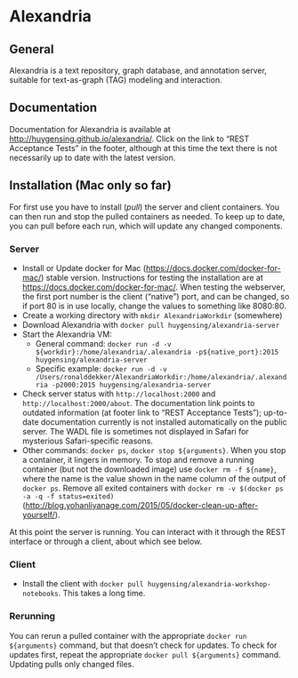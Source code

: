 # Alexandria

## General

Alexandria is a text repository, graph database, and annotation server, suitable for text-as-graph (TAG) modeling and interaction. 

## Documentation

Documentation for Alexandria is available at <http://huygensing.github.io/alexandria/>. Click on the link to “REST Acceptance Tests” in the footer, although at this time the text there is not necessarily up to date with the latest version.

## Installation (Mac only so far)

For first use you have to install (_pull_) the server and client containers. You can then run and stop the pulled containers as needed. To keep up to date, you can pull before each run, which will update any changed components.

### Server

* Install or Update docker for Mac (<https://docs.docker.com/docker-for-mac/>) stable version. Instructions for testing the installation are at <https://docs.docker.com/docker-for-mac/>. When testing the webserver, the first port number is the client (“native”) port, and can be changed, so if port 80 is in use locally, change the values to something like 8080:80.
* Create a working directory with `mkdir AlexandriaWorkdir` (somewhere)
* Download Alexandria with `docker pull huygensing/alexandria-server`
* Start the Alexandria VM:
	* General command: `docker run -d -v ${workdir}:/home/alexandria/.alexandria -p${native_port}:2015 huygensing/alexandria-server`
	* Specific example: `docker run -d -v /Users/ronalddekker/AlexandriaWorkdir:/home/alexandria/.alexandria -p2000:2015 huygensing/alexandria-server`
* Check server status with `http://localhost:2000` and `http://localhost:2000/about`. The documentation link points to outdated information (at footer link to “REST Acceptance Tests”); up-to-date documentation currently is not installed automatically on the public server. The WADL file is sometimes not displayed in Safari for mysterious Safari-specific reasons.
* Other commands: `docker ps`, `docker stop ${arguments}`. When you stop a container, it lingers in memory. To stop and remove a running container (but not the downloaded image) use `docker rm -f ${name}`, where the name is the value shown in the name column of the output of `docker ps`.  Remove all exited containers with `docker rm -v $(docker ps -a -q -f status=exited)` (<http://blog.yohanliyanage.com/2015/05/docker-clean-up-after-yourself/>).

At this point the server is running. You can interact with it through the REST interface or through a client, about which see below.

### Client

* Install the client with `docker pull huygensing/alexandria-workshop-notebooks`. This takes a long time.

### Rerunning

You can rerun a pulled container with the appropriate `docker run ${arguments}` command, but that doesn’t check for updates. To check for updates first, repeat the appropriate `docker pull ${arguments}` command. Updating pulls only changed files.
